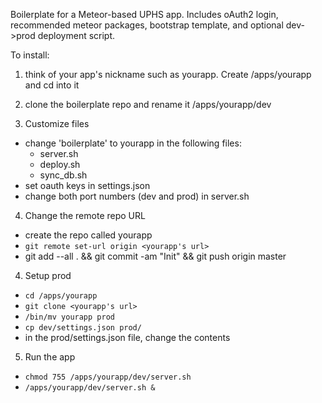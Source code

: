 Boilerplate for a Meteor-based UPHS app. Includes oAuth2 login, recommended meteor packages, bootstrap template, and optional dev->prod deployment script.

To install:
1. think of your app's nickname such as yourapp. Create /apps/yourapp and cd into it
2. clone the boilerplate repo and rename it /apps/yourapp/dev

3. Customize files
- change 'boilerplate' to yourapp in the following files:
  - server.sh
  - deploy.sh
  - sync_db.sh
- set oauth keys in settings.json
- change both port numbers (dev and prod) in server.sh


4. Change the remote repo URL
- create the repo called yourapp
- `git remote set-url origin <yourapp's url>`
- git add --all . && git commit -am "Init" && git push origin master

4. Setup prod
- `cd /apps/yourapp`
- `git clone <yourapp's url>`
- `/bin/mv yourapp prod`
- `cp dev/settings.json prod/`
- in the prod/settings.json file, change the contents

5. Run the app
- `chmod 755 /apps/yourapp/dev/server.sh`
- `/apps/yourapp/dev/server.sh &`

